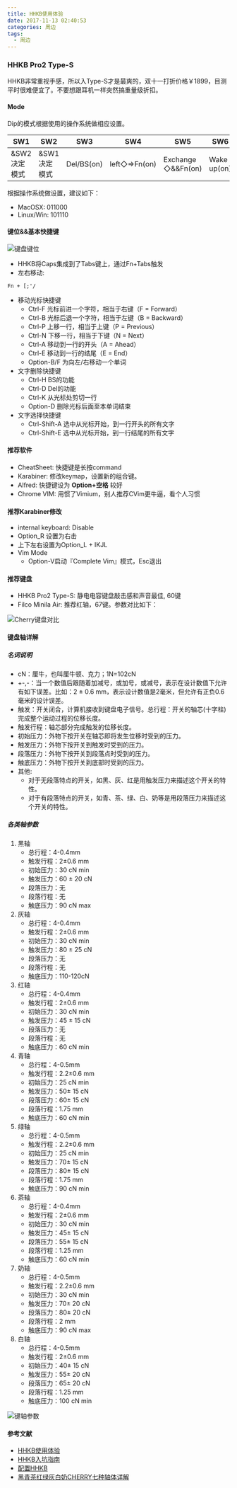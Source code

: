 ```yaml
---
title: HHKB使用体验
date: 2017-11-13 02:40:53
categories: 周边
tags:
  - 周边
---
```


### HHKB Pro2 Type-S

HHKB非常重视手感，所以入Type-S才是最爽的，双十一打折价格￥1899，目测平时很难便宜了。不要想跟耳机一样突然搞重量级折扣。

#### Mode

Dip的模式根据使用的操作系统做相应设置。

SW1 | SW2 | SW3 | SW4 | SW5 | SW6
--- | --- | --- | --- | --- | ---
&SW2决定模式|&SW1决定模式|Del/BS(on)|left◇=>Fn(on)|Exchange ◇&&Fn(on)|Wake up(on)

根据操作系统做设置，建议如下：
- MacOSX: 011000
- Linux/Win: 101110

<!-- more -->

#### 键位&&基本快捷键

![键盘键位](keymap.jpeg)

- HHKB将Caps集成到了Tabs键上，通过Fn+Tabs触发
- 左右移动:

```
Fn + [;'/
```

- 移动光标快捷键 
    - Ctrl-F 光标前进一个字符，相当于右键（F = Forward）
    - Ctrl-B 光标后退一个字符，相当于左键（B = Backward）
    - Ctrl-P 上移一行，相当于上键（P = Previous）
    - Ctrl-N 下移一行，相当于下键（N = Next）
    - Ctrl-A 移动到一行的开头（A = Ahead）
    - Ctrl-E 移动到一行的结尾（E = End）
    - Option-B/F 为向左/右移动一个单词
- 文字删除快捷键
    - Ctrl-H BS的功能
    - Ctrl-D Del的功能
    - Ctrl-K 从光标处剪切一行
    - Option-D 删除光标后面至本单词结束
- 文字选择快捷键
    - Ctrl-Shift-A 选中从光标开始，到一行开头的所有文字
    - Ctrl-Shift-E 选中从光标开始，到一行结尾的所有文字

#### 推荐软件

- CheatSheet: 快捷键是长按command
- Karabiner: 修改keymap，设置新的组合键。
- Alfred: 快捷键设为 **Option+空格** 较好
- Chrome VIM: 用惯了Vimium，别人推荐CVim更牛逼，看个人习惯

#### 推荐Karabiner修改

- internal keyboard: Disable
- Option_R 设置为右击
- 上下左右设置为Option_L + IKJL
- Vim Mode
    - Option-V启动『Complete Vim』模式，Esc退出

#### 推荐键盘

- HHKB Pro2 Type-S: 静电电容键盘敲击感和声音最佳, 60键
- Filco Minila Air: 推荐红轴，67键。参数对比如下：

![Cherry键盘对比](cherry.jpeg)

#### 键盘轴详解

##### 名词说明

- cN：厘牛，也叫厘牛顿、克力；1N=102cN
- +-,-：当一个数值后跟随着加减号，或加号，或减号，表示在设计数值下允许有如下误差。比如：2 ± 0.6 mm，表示设计数值是2毫米，但允许有正负0.6毫米的设计误差。
- 触发：开关闭合，计算机接收到键盘电子信号。总行程：开关的轴芯(十字柱)完成整个运动过程的位移长度。
- 触发行程：轴芯部分完成触发的位移长度。
- 初始压力：外物下按开关在轴芯即将发生位移时受到的压力。
- 触发压力：外物下按开关到触发时受到的压力。
- 段落压力：外物下按开关到段落点时受到的压力。
- 触底压力：外物下按开关到底部时受到的压力。
- 其他:
    - 对于无段落特点的开关，如黑、灰、红是用触发压力来描述这个开关的特性。
    - 对于有段落特点的开关，如青、茶、绿、白、奶等是用段落压力来描述这个开关的特性。

##### 各类轴参数

1. 黑轴
    - 总行程：4-0.4mm
    - 触发行程：2±0.6 mm
    - 初始压力：30 cN min
    - 触发压力：60 ± 20 cN
    - 段落压力：无
    - 段落行程：无
    - 触底压力：90 cN max
2. 灰轴
    - 总行程：4-0.4mm
    - 触发行程：2±0.6 mm
    - 初始压力：30 cN min
    - 触发压力：80 ± 25 cN
    - 段落压力：无
    - 段落行程：无
    - 触底压力：110-120cN
3. 红轴
    - 总行程：4-0.4mm
    - 触发行程：2±0.6 mm
    - 初始压力：30 cN min
    - 触发压力：45 ± 15 cN
    - 段落压力：无
    - 段落行程：无
    - 触底压力：60 cN min
4. 青轴
    - 总行程：4-0.5mm
    - 触发行程：2.2±0.6 mm
    - 初始压力：25 cN min
    - 触发压力：50± 15 cN
    - 段落压力：60± 15 cN
    - 段落行程：1.75 mm
    - 触底压力：60 cN min
5. 绿轴
    - 总行程：4-0.5mm
    - 触发行程：2.2±0.6 mm
    - 初始压力：25 cN min
    - 触发压力：70± 15 cN
    - 段落压力：80± 15 cN
    - 段落行程：1.75 mm
    - 触底压力：90 cN min
6. 茶轴
    - 总行程：4-0.4mm
    - 触发行程：2±0.6 mm
    - 初始压力：30 cN min
    - 触发压力：45± 15 cN
    - 段落压力：55± 15 cN
    - 段落行程：1.25 mm
    - 触底压力：60 cN min
7. 奶轴
    - 总行程：4-0.5mm
    - 触发行程：2.2±0.6 mm
    - 初始压力：30 cN min
    - 触发压力：70± 20 cN
    - 段落压力：80± 20 cN
    - 段落行程：2 mm
    - 触底压力：90 cN max
8. 白轴
    - 总行程：4-0.5mm
    - 触发行程：2±0.6 mm
    - 初始压力：40± 15 cN
    - 触发压力：55± 20 cN
    - 段落压力：65± 20 cN
    - 段落行程：1.25 mm
    - 触底压力：100 cN min

![键轴参数](compare.jpeg)

#### 参考文献

- [HHKB使用体验](http://www.jianshu.com/p/4ddd5de1081e)
- [HHKB入坑指南](http://yannisxu.farbox.com/post/hhkb-chun-xiao-bai-ru-keng-zhi-nan?utm_source=tuicool)
- [配置HHKB](https://www.lanvsblue.top/2016/06/29/hhkb/)
- [黑青茶红绿灰白奶CHERRY七种轴体详解](http://www.pcpop.com/doc/0/977/977721.shtml)